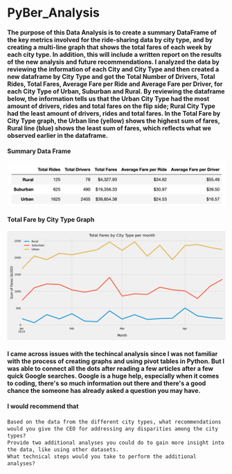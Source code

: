 # PyBer_Analysis

#### The purpose of this Data Analysis is to create a summary DataFrame of the key metrics involved for the ride-sharing data by city type, and by creating a multi-line graph that shows the total fares of each week by each city type. In addition, this will include a written report on the results of the new analysis and future recommendations. I analyzed the data by reviewing the information of each City and City Type and then created a new dataframe by City Type and got the Total Number of Drivers, Total Rides, Total Fares, Average Fare per Ride and Average Fare per Driver, for each City Type of Urban, Suburban and Rural. By reviewing the dataframe below, the information tells us that the Urban City Type had the most amount of drivers, rides and total fares on the flip side; Rural City Type had the least amount of drivers, rides and total fares. In the Total Fare by City Type graph, the Urban line (yellow) shows the highest sum of fares, Rural line (blue) shows the least sum of fares, which reflects what we observed earlier in the dataframe.

#### Summary Data Frame
![Summary DF](https://github.com/vrod237/PyBer_Analysis/blob/master/summary_df.png)
#### Total Fare by City Type Graph
![Challenge Chart](https://github.com/vrod237/PyBer_Analysis/blob/master/Challenge.png)

#### I came across issues with the techincal analysis since I was not familiar with the process of creating graphs and using pivot tables in Python. But I was able to connect all the dots after reading a few articles after a few quick Google searches. Google is a huge help, especially when it comes to coding, there's so much information out there and there's a good chance the someone has already asked a question you may have. 


#### I would recommend that 


    Based on the data from the different city types, what recommendations would you give the CEO for addressing any disparities among the city types?
    Provide two additional analyses you could do to gain more insight into the data, like using other datasets.
    What technical steps would you take to perform the additional analyses?
